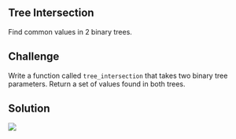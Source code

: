 ## Tree Intersection

Find common values in 2 binary trees.

## Challenge

Write a function called `tree_intersection` that takes two binary tree parameters. Return a set of values found in both trees.


## Solution

![](assets/tree-intersection.jpg)
